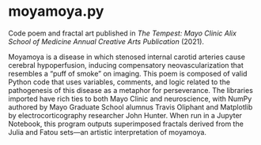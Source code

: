 # moyamoya.py
Code poem and fractal art published in *The Tempest: Mayo Clinic Alix School of Medicine Annual Creative Arts Publication* (2021).

Moyamoya is a disease in which stenosed internal carotid arteries cause cerebral hypoperfusion, inducing compensatory neovascularization that resembles a “puff of smoke” on imaging. This poem is composed of valid Python code that uses variables, comments, and logic related to the pathogenesis of this disease as a metaphor for perseverance. The libraries imported have rich ties to both Mayo Clinic and neuroscience, with NumPy authored by Mayo Graduate School alumnus Travis Oliphant and Matplotlib by electrocorticography researcher John Hunter. When run in a Jupyter Notebook, this program outputs superimposed fractals derived from the Julia and Fatou sets—an artistic interpretation of moyamoya.
